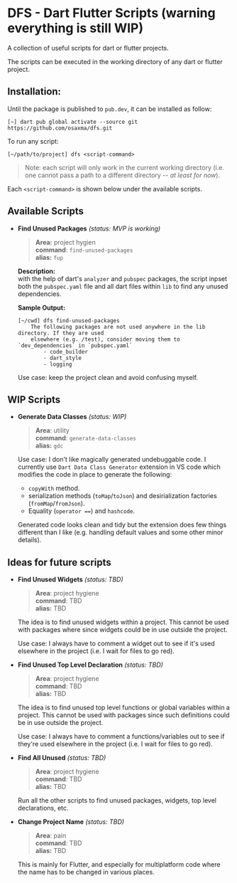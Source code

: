 # DFS - Dart Flutter Scripts (warning everything is still WIP)

A collection of useful scripts for dart or flutter projects. 

The scripts can be executed in the working directory of any dart or flutter project. 

## Installation:

Until the package is published to `pub.dev`, it can be installed as follow:
```
[~] dart pub global activate --source git https://github.com/osaxma/dfs.git
```

To run any script:
```
[~/path/to/project] dfs <script-command>
```

> Note: each script will only work in the current working directory (i.e. one cannot pass a path to a different directory -- *at least for now*).

Each `<script-command>` is shown below under the available scripts.  

## Available Scripts 

<!-- TODO: move each scripts details in a different readme and keep it simple here -->
<!-- TODO: Make each script a stand-alone package within the project so it's useable elsewhere? -->

- **Find Unused Packages** *(status: MVP is working)* <br>
    >**Area:** project hygien<br>
    **command**: ```find-unused-packages``` <br>
    **alias:** `fup`

   **Description:**<br>
    with the help of dart's `analyzer` and `pubspec` packages, the script inpset both the `pubspec.yaml` file and all dart files within `lib` to find any unused dependencies. 

   **Sample Output:**
    ```log
    [~/cwd] dfs find-unused-packages
        The following packages are not used anywhere in the lib directory. If they are used
        elsewhere (e.g. /test), consider moving them to `dev_dependencies` in `pubspec.yaml`
            - code_builder
            - dart_style
            - logging
    ```
    
    <!-- TODO: 
        - find unused `dependencies` across the project (now we only check lib).
        - find unused `dev_dependencies` across the project.  -->
    
    Use case: keep the project clean and avoid confusing myself.


## WIP Scripts
- **Generate Data Classes** *(status: WIP)*<br>
    >**Area**: utility<br>
    **command**: `generate-data-classes` <br>
    **alias:** `gdc`

    Use case: I don't like magically generated undebuggable code. I currently use `Dart Data Class Generator` extension in VS code which modifies the code in place to generate the following:
    - `copyWith` method.
    - serialization methods (`toMap`/`toJson`) and desirialization factories (`fromMap`/`fromJson`). 
    - Equality (`operator ==`) and `hashcode`. 

    Generated code looks clean and tidy but the extension does few things different than I like (e.g. handling default values and some other minor details). 




## Ideas for future scripts
- **Find Unused Widgets** *(status: TBD)*<br>
    >**Area**: project hygiene<br>
    **command**: TBD <br>
    **alias:** TBD
    <!-- Find out how `find all references` is invoked at the language server -- maybe spin up the server to utilize it -->
    The idea is to find unused widgets within a project. This cannot be used with packages where since widgets could be in use outside the project. 

    Use case: I always have to comment a widget out to see if it's used elsewhere in the project (i.e. I wait for files to go red).


- **Find Unused Top Level Declaration** *(status: TBD)*<br>
    >**Area**: project hygiene<br>
    **command**: TBD <br>
    **alias:** TBD
    <!-- Find out how `find all references` is invoked at the language server -- maybe spin up the server to utilize it -->
    The idea is to find unused top level functions or global variables within a project. This cannot be used with packages since such definitions could be in use outside the project. 

    Use case: I always have to comment a functions/variables out to see if they're used elsewhere in the project (i.e. I wait for files to go red).

- **Find All Unused** *(status: TBD)*<br>
    >**Area**: project hygiene<br>
    **command**: TBD <br>
    **alias:** TBD
    <!-- Find out how `find all references` is invoked at the language server -- maybe spin up the server to utilize it -->
    <!-- or make this a report generator about the project/package/etc. -->
    <!-- a lot of ideas can be done here -- dependency graph between files/folders/packages, API surface measure, code coverage, etc. -->
    <!-- for dependency graph, see: https://pub.dev/packages/lakos and also see https://pub.dev/packages/directed_graph -->
    Run all the other scripts to find unused packages, widgets, top level declarations, etc. 

- **Change Project Name** *(status: TBD)*<br>
    >**Area**: pain<br>
    **command**: TBD <br>
    **alias:** TBD

    This is mainly for Flutter, and especially for multiplatform code where the name has to be changed in various places. 

